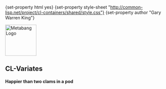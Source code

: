 {set-property html yes}
{set-property style-sheet "http://common-lisp.net/project/cl-containers/shared/style.css"}
{set-property author "Gary Warren King"}

  [darcs]: http://www.darcs.net/
  [asdf-install]: http://common-lisp.net/project/asdf-install
  [tarball]: http://common-lisp.net/project/cl-markdown/cl-markdown_latest.tar.gz
  [cl-markdown-changelog]: changelog.html
  [cl-markdown-reference-guide]: reference-guide.html
  [gwking]: http://www.metabang.com/
  [cl-markdown-cliki]: http://www.cliki.net/cl-markdown
  [user-guide]: user-guide.html
  [metabang-software]: http://www.metabang.com/open-source-software.html
  [cl-markdown-mailing-list]: http://common-lisp.net/cgi-bin/mailman/listinfo/cl-markdown-devel
  [cl-markdown-email]: mailto:cl-markdown-devel@common-lisp.net
  [unCLog]: http://unclog.metabang.com/
  [logger]: http://logging.apache.org/log4j/docs/api/org/apache/log4j/Logger.html
  [appender]: http://logging.apache.org/log4j/docs/api/org/apache/log4j/Appender.html
  [mit-license]: http://www.opensource.org/licenses/mit-license.php
  [Overview]: overview.html
  [FAQ]: faq.html
  [del.icio.us]: http://del.icio.us/
  [mailto-cl-markdown]: mailto:cl-markdown-devel@common-lisp.net
  [Arnesi]: http://common-lisp.net/project/bese/arnesi.html

 [df]: http://daringfireball.com/
 [markdown]: http://daringfireball.com/markdown/
  
<div class="header">
	<span class="logo"><a href="http://www.metabang.com/" title="metabang.com"><img src="http://common-lisp.net/project/cl-containers/shared/metabang-2.png" title="metabang.com" width="100" alt="Metabang Logo" /></a></span>

## CL-Variates

#### Happier than two clams in a pod

</div>
